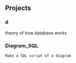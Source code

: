 ## Projects

### d
theory of how database works

### Diagram_SQL
    Make a SQL script of a diagram
